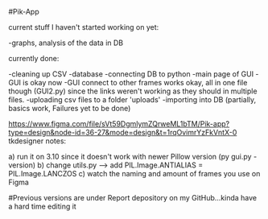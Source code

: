 #Pik-App

current stuff I haven't started working on yet:

-graphs, analysis of the data in DB

currently done:

-cleaning up CSV 
-database 
-connecting DB to python 
-main page of GUI 
-GUI is okay now 
-GUI connect to other frames works okay, all in one file though (GUI2.py) since the links weren't working as they should in multiple files. 
-uploading csv files to a folder 'uploads' 
-importing into DB (partially, basics work, Failures yet to be done)

https://www.figma.com/file/sVt59DgmlymZQrweML1bTM/Pik-app?type=design&node-id=36-27&mode=design&t=1rqOvimrYzFkVntX-0 tkdesigner notes:

a) run it on 3.10 since it doesn't work with newer Pillow version (py gui.py -version) b) change utils.py --> add PIL.Image.ANTIALIAS = PIL.Image.LANCZOS c) watch the naming and amount of frames you use on Figma


#Previous versions are under Report depository on my GitHub...kinda have a hard time editing it
